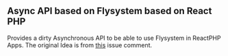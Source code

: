 ## Async API based on Flysystem based on React PHP

Provides a dirty Asynchronous API to be able to use Flysystem in ReactPHP Apps. The original Idea 
is from [this](https://github.com/thephpleague/flysystem/issues/198#issuecomment-494455125) issue comment.
